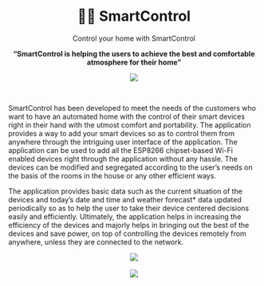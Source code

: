 <h1 align="center">🏡💡 SmartControl</h1>
<p align="center">Control your home with SmartControl</p>
<p align="center"><b>“SmartControl is helping the users to achieve the best and comfortable atmosphere for their home”</b></p>
<p align="center">
   <a href="https://github.com/bBSempai/IDM-Idle-Window-Fix/">
  <img src="https://shields-io-visitor-counter.herokuapp.com/badge?page=bBSempai.IDM-Idle-Window-Fix&color=006B54&logo=GitHub&logoColor=FFFFFF&label=Visits"/>
  </a>
</p>
<br>

SmartControl has been developed to meet the needs of the customers who want to have an automated home with the control of their smart devices right in their hand with the utmost comfort and portability. The application provides a way to add your smart devices so as to control them from anywhere through the intriguing user interface of the application. The application can be used  to  add  all  the  ESP8266 chipset-based  Wi-Fi  enabled  devices  right  through  the  application without any hassle. The devices can be modified and segregated according to the user’s needs on the basis of the rooms in the house or any other efficient ways.

The application provides basic data such as the current situation of the devices and today’s date and time and weather forecast* data updated periodically so as to help the user to take their device centered decisions easily and efficiently. Ultimately, the application helps in increasing the efficiency of the devices and majorly helps in bringing out the best of the devices and save power, on top of controlling the devices remotely from anywhere, unless they are connected to the network.

<p align="center">
  <img src="https://media4.giphy.com/media/furvIbB46PsnBouodh/giphy.gif?cid=790b76117af542c046a53efc7b02fea695b0883b19fe3244&rid=giphy.gif&ct=g" />
   <br><br>
  <img src="https://media3.giphy.com/media/OqwX6f1t2Pi5KbGrfh/giphy.gif?cid=790b761122f7a0cd3db889017237b743b10899e3b5df92cb&rid=giphy.gif&ct=g" />
</p>

